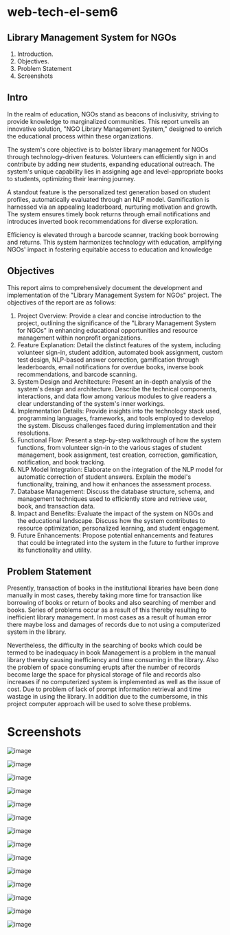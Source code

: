 # web-tech-el-sem6

## Library Management System for NGOs

1.	Introduction.
2.	Objectives.
3.	Problem Statement
4.	Screenshots

## Intro

In the realm of education, NGOs stand as beacons of inclusivity, striving to provide knowledge to marginalized communities. This report unveils an innovative solution, "NGO Library Management System," designed to enrich the educational process within these organizations.

The system's core objective is to bolster library management for NGOs through technology-driven features. Volunteers can efficiently sign in and contribute by adding new students, expanding educational outreach. The system's unique capability lies in assigning age and level-appropriate books to students, optimizing their learning journey.

A standout feature is the personalized test generation based on student profiles, automatically evaluated through an NLP model. Gamification is harnessed via an appealing leaderboard, nurturing motivation and growth. The system ensures timely book returns through email notifications and introduces inverted book recommendations for diverse exploration.

Efficiency is elevated through a barcode scanner, tracking book borrowing and returns. This system harmonizes technology with education, amplifying NGOs' impact in fostering equitable access to education and knowledge


## Objectives

This report aims to comprehensively document the development and implementation of the "Library Management System for NGOs" project. The objectives of the report are as follows:

1.	Project Overview: Provide a clear and concise introduction to the project, outlining the significance of the "Library Management System for NGOs" in enhancing educational opportunities and resource management within nonprofit organizations.
2.	Feature Explanation: Detail the distinct features of the system, including volunteer sign-in, student addition, automated book assignment, custom test design, NLP-based answer correction, gamification through leaderboards, email notifications for overdue books, inverse book recommendations, and barcode scanning.
3.	System Design and Architecture: Present an in-depth analysis of the system's design and architecture. Describe the technical components, interactions, and data flow among various modules to give readers a clear understanding of the system's inner workings.
4.	Implementation Details: Provide insights into the technology stack used, programming languages, frameworks, and tools employed to develop the system. Discuss challenges faced during implementation and their resolutions.
5.	Functional Flow: Present a step-by-step walkthrough of how the system functions, from volunteer sign-in to the various stages of student management, book assignment, test creation, correction, gamification, notification, and book tracking.
6.	NLP Model Integration: Elaborate on the integration of the NLP model for automatic correction of student answers. Explain the model's functionality, training, and how it enhances the assessment process.
7.	Database Management: Discuss the database structure, schema, and management techniques used to efficiently store and retrieve user, book, and transaction data.
8.	Impact and Benefits: Evaluate the impact of the system on NGOs and the educational landscape. Discuss how the system contributes to resource optimization, personalized learning, and student engagement.
9.	Future Enhancements: Propose potential enhancements and features that could be integrated into the system in the future to further improve its functionality and utility.
    

## Problem Statement

Presently, transaction of books in the institutional libraries have been done manually in most cases, thereby taking more time for transaction like borrowing of books or return of books and also searching of member and books. Series of problems occur as a result of this thereby
resulting to inefficient library management. In most cases as a result of human error there maybe loss and damages of records due to not using a computerized system in the library. 

Nevertheless, the difficulty in the searching of books which could be termed to be inadequacy in book Management is a problem in the manual library thereby causing inefficiency and time consuming in the library. Also the problem of space consuming erupts after the number of records become large the space for physical storage of file and records also increases if no
computerized system is implemented as well as the issue of cost. Due to problem of lack of prompt information retrieval and time wastage in using the library. In addition due to the cumbersome, in this project computer approach will be used to solve these problems. 

# Screenshots

![image](https://github.com/anusha-xox/web-tech-el-sem6/assets/75865099/20cd162b-81e6-4c88-b621-aaafcf658eca)

![image](https://github.com/anusha-xox/web-tech-el-sem6/assets/75865099/5be4ffac-b01a-4446-b144-ce7bb5add4eb)

![image](https://github.com/anusha-xox/web-tech-el-sem6/assets/75865099/94ceddb8-5cde-46c6-9335-bfae35f2ff83)

![image](https://github.com/anusha-xox/web-tech-el-sem6/assets/75865099/d39fcc00-65b7-4139-9fba-7a6c85a60a2f)

![image](https://github.com/anusha-xox/web-tech-el-sem6/assets/75865099/ec0b1673-e265-4534-967b-6c6372d74669)

![image](https://github.com/anusha-xox/web-tech-el-sem6/assets/75865099/c1ad9c5c-e939-4fc0-a80a-bd02d061bd78)

![image](https://github.com/anusha-xox/web-tech-el-sem6/assets/75865099/1cf5f7c5-8cc2-4460-be44-2d22d5bdeaaf)

![image](https://github.com/anusha-xox/web-tech-el-sem6/assets/75865099/5cc910e9-df51-4618-9026-77260e98e7c5)

![image](https://github.com/anusha-xox/web-tech-el-sem6/assets/75865099/886b3702-3daa-4175-bbaa-6c20606f48ef)

![image](https://github.com/anusha-xox/web-tech-el-sem6/assets/75865099/a74bf9c9-a6ff-4077-8f11-4c09b33ab842)

![image](https://github.com/anusha-xox/web-tech-el-sem6/assets/75865099/814b2378-c064-4001-8106-49af4cd74caf)

![image](https://github.com/anusha-xox/web-tech-el-sem6/assets/75865099/69759bb3-8e9e-4755-9a06-fc0b71de75c1)

![image](https://github.com/anusha-xox/web-tech-el-sem6/assets/75865099/773c7ef3-ee28-41c2-b5d8-f7f1d1eb9ea9)

![image](https://github.com/anusha-xox/web-tech-el-sem6/assets/75865099/fe2eab51-645d-476f-9b68-cf67ac17e882)














